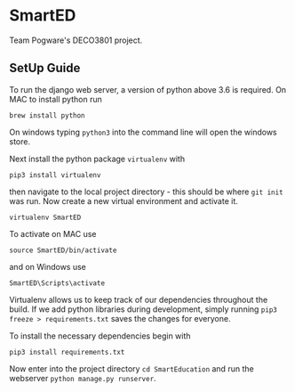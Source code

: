 # SmartED

Team Pogware's DECO3801 project.

## SetUp Guide

To run the django web server, a version of python above 3.6 is required. On MAC 
to install python run

`brew install python`

On windows typing `python3` into the command line will open the windows store.

Next install the python package `virtualenv` with

`pip3 install virtualenv`

then navigate to the local project directory - this should be where `git init` 
was run. Now create a new virtual environment and activate it.

`virtualenv SmartED`

To activate on MAC use

`source SmartED/bin/activate`

and on Windows use

`SmartED\Scripts\activate`

Virtualenv allows us to keep track of our dependencies throughout the build. If
we add python libraries during development, simply running 
`pip3 freeze > requirements.txt` saves the changes for everyone.

To install the necessary dependencies begin with

`pip3 install requirements.txt`

Now enter into the project directory `cd SmartEducation` and run the webserver 
`python manage.py runserver`.